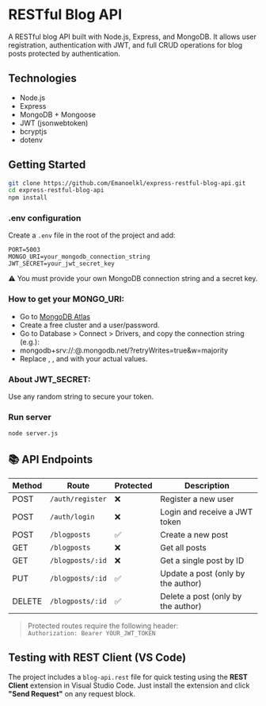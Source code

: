 # RESTful Blog API

A RESTful blog API built with Node.js, Express, and MongoDB. It allows user registration, authentication with JWT, and full CRUD operations for blog posts protected by authentication.

## Technologies

- Node.js
- Express
- MongoDB + Mongoose
- JWT (jsonwebtoken)
- bcryptjs
- dotenv

## Getting Started

```bash
git clone https://github.com/Emanoelkl/express-restful-blog-api.git
cd express-restful-blog-api
npm install
```

### .env configuration

Create a `.env` file in the root of the project and add:

```env
PORT=5003
MONGO_URI=your_mongodb_connection_string
JWT_SECRET=your_jwt_secret_key
```

⚠️ You must provide your own MongoDB connection string and a secret key.

### How to get your MONGO_URI:

- Go to [MongoDB Atlas](https://www.mongodb.com/products/platform/atlas-database)
- Create a free cluster and a user/password.
- Go to Database > Connect > Drivers, and copy the connection string (e.g.):
- mongodb+srv://<username>:<password>@<cluster>.mongodb.net/<dbname>?retryWrites=true&w=majority
- Replace <username>, <password>, and <dbname> with your actual values.

### About JWT_SECRET:

Use any random string to secure your token.

### Run server

```bash
node server.js
```

## 📚 API Endpoints

| Method | Route            | Protected | Description                        |
| ------ | ---------------- | --------- | ---------------------------------- |
| POST   | `/auth/register` | ❌        | Register a new user                |
| POST   | `/auth/login`    | ❌        | Login and receive a JWT token      |
| POST   | `/blogposts`     | ✅        | Create a new post                  |
| GET    | `/blogposts`     | ❌        | Get all posts                      |
| GET    | `/blogposts/:id` | ❌        | Get a single post by ID            |
| PUT    | `/blogposts/:id` | ✅        | Update a post (only by the author) |
| DELETE | `/blogposts/:id` | ✅        | Delete a post (only by the author) |

> Protected routes require the following header:  
> `Authorization: Bearer YOUR_JWT_TOKEN`

## Testing with REST Client (VS Code)

The project includes a `blog-api.rest` file for quick testing using the **REST Client** extension in Visual Studio Code.
Just install the extension and click **"Send Request"** on any request block.
